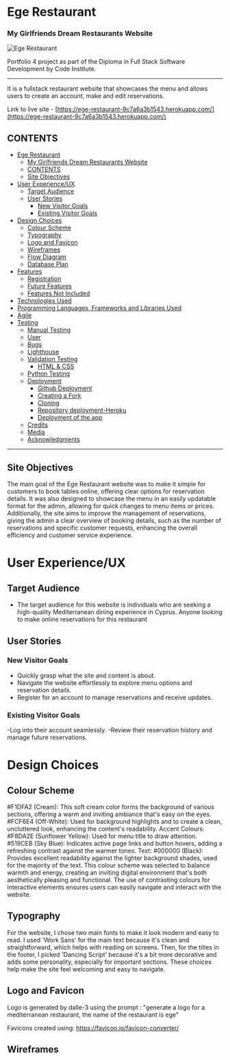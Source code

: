 # Ege Restaurant

### My Girlfriends Dream Restaurants Website

![Ege Restaurant](documentation/img/responsive.png)

Portfolio 4 project as part of the Diploma in Full Stack Software Development by Code Institute.
___

It is a fullstack restaurant website that showcases the menu and allows users to create an account, make and edit reservations.

Link to live site - [https://ege-restaurant-9c7a6a3b1543.herokuapp.com/](https://ege-restaurant-9c7a6a3b1543.herokuapp.com/)

## CONTENTS

- [Ege Restaurant](#ege-restaurant)
    - [My Girlfriends Dream Restaurants Website](#my-girlfriends-dream-restaurants-website)
  - [CONTENTS](#contents)
  - [Site Objectives](#site-objectives)
- [User Experience/UX](#user-experienceux)
  - [Target Audience](#target-audience)
  - [User Stories](#user-stories)
    - [New Visitor Goals](#new-visitor-goals)
    - [Existing Visitor Goals](#existing-visitor-goals)
- [Design Choices](#design-choices)
  - [Colour Scheme](#colour-scheme)
  - [Typography](#typography)
  - [Logo and Favicon](#logo-and-favicon)
  - [Wireframes](#wireframes)
  - [Flow Diagram](#flow-diagram)
  - [Database Plan](#database-plan)
- [Features](#features)
  - [Registration](#registration)
  - [Future Features](#future-features)
  - [Features Not Included](#features-not-included)
- [Technologies Used](#technologies-used)
- [Programming Languages, Frameworks and Libraries Used](#programming-languages-frameworks-and-libraries-used)
- [Agile](#agile)
- [Testing](#testing)
  - [Manual Testing](#manual-testing)
  - [User](#user)
  - [Bugs](#bugs)
  - [Lighthouse](#lighthouse)
  - [Validation Testing](#validation-testing)
    - [HTML \& CSS](#html--css)
  - [Python Testing](#python-testing)
  - [Deployment](#deployment)
    - [Github Deployment](#github-deployment)
    - [Creating a Fork](#creating-a-fork)
    - [Cloning](#cloning)
    - [Repository deployment-Heroku](#repository-deployment-heroku)
    - [Deployment of the app](#deployment-of-the-app)
  - [Credits](#credits)
  - [Media](#media)
  - [Acknowledgments](#acknowledgments)

___

## Site Objectives

The main goal of the Ege Restaurant website was to make it simple for customers to book tables online, offering clear options for reservation details. It was also designed to showcase the menu in an easily updatable format for the admin, allowing for quick changes to menu items or prices. Additionally, the site aims to improve the management of reservations, giving the admin a clear overview of booking details, such as the number of reservations and specific customer requests, enhancing the overall efficiency and customer service experience.

# User Experience/UX

## Target Audience

-  The target audience for this website is individuals who are seeking a high-quality Mediterranean dining experience in Cyprus. Anyone looking to make online reservations for this restaurant

## User Stories

### New Visitor Goals

- Quickly grasp what the site and content is about.
- Navigate the website effortlessly to explore menu options and reservation details.
- Register for an account to manage reservations and receive updates.

### Existing Visitor Goals

-Log into their account seamlessly.
-Review their reservation history and manage future reservations.

# Design Choices

## Colour Scheme

#F1DFA2 (Cream): This soft cream color forms the background of various sections, offering a warm and inviting ambiance that's easy on the eyes.
#FCF6E4 (Off-White): Used for background highlights and to create a clean, uncluttered look, enhancing the content's readability.
Accent Colours:
#F8DA2E (Sunflower Yellow): Used for menu title to draw attention.
#519CEB (Sky Blue): Indicates active page links and button hovers, adding a refreshing contrast against the warmer tones.
Text:
#000000 (Black): Provides excellent readability against the lighter background shades, used for the majority of the text.
This colour scheme was selected to balance warmth and energy, creating an inviting digital environment that's both aesthetically pleasing and functional. The use of contrasting colours for interactive elements ensures users can easily navigate and interact with the website.


## Typography

For the website, I chose two main fonts to make it look modern and easy to read. I used 'Work Sans' for the main text because it's clean and straightforward, which helps with reading on screens. Then, for the titles in the footer, I picked 'Dancing Script' because it's a bit more decorative and adds some personality, especially for important sections. These choices help make the site feel welcoming and easy to navigate.

## Logo and Favicon

Logo is generated by dalle-3 using the prompt :  "generate a logo for a mediterranean  restaurant, the name of the restaurant is ege"

Favicons created using: https://favicon.io/favicon-converter/

## Wireframes